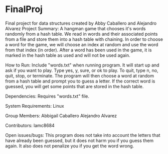 # FinalProj
Final project for data structures created by Abby Caballero and Alejandro Alvarez
Project	Summary:
A hangman game that chooses it's words randomly from a hash table. We read in words and their associated points from a file and store them into a hash table with chaining. In order to choose a word for the game, we will choose an index at random and use the word from that index (in order). After a word has been used in the game, it is marked in the hash table as used and will not be used again. 

How to Run:
Include "words.txt" when running program. It will start up and ask if you want to play. Type yes, y, sure, or ok to play. To quit, type n, no, quit, stop, or terminate. The program will then choose a word at random from a hash table and prompt you to guess a letter. If the correct word is guessed, you will get some points that are stored in the hash table. 

Dependencies:
Requires "words.txt" file.

System Requirements:
Linux

Group Members:
Abbigail Caballero
Alejandro Alvarez

Contributors:
lamc8684

Open issues/bugs:
This program does not take into account the letters that have already been guessed, but it does not harm you if you guess them again. It also does not penalize you if you get the word wrong. 
